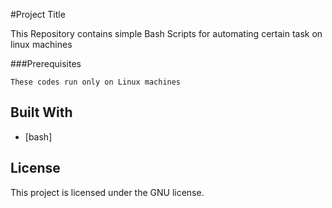 #Project Title

This Repository contains simple Bash Scripts for automating certain task on linux machines

###Prerequisites

```
These codes run only on Linux machines
```
## Built With

* [bash]

## License

This project is licensed under the GNU license.
